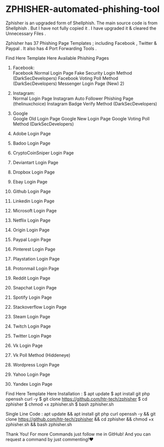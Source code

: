 # ZPHISHER-automated-phishing-tool

Zphisher is an upgraded form of Shellphish. 
The main source code is from Shellphish . 
But I have not fully copied it . 
I have upgraded it &amp; cleared the Unnecessary Files . 

Zphisher has 37 Phishing Page Templates ; 
including Facebook , Twitter &amp; Paypal . It also has 4 Port Forwarding Tools .

Find Here Template Here Available Phishing Pages 
1) Facebook:  
Facebook Normal Login Page 
Fake Security Login Method (DarkSecDevelopers) 
Facebook Voting Poll Method (DarkSecDevelopers) 
Messenger Login Page (New) 2) 

2) Instagram:  
Normal Login Page Instagram 
Auto Follower Phishing Page (thelinuxchoice) 
Instagram Badge Verify Method (DarkSecDevelopers) 

3) Google  
Google Old Login Page 
Google New Login Page 
Google Voting Poll Method (DarkSecDevelopers) 

4) Adobe Login Page  

5) Badoo Login Page  

6) CryptoCoinSniper Login Page  

7) Deviantart Login Page  

8) Dropbox Login Page  

9) Ebay Login Page  

10) Github Login Page  

11) Linkedin Login Page  

12) Microsoft Login Page  

13) Netflix Login Page  

14) Origin Login Page  

15) Paypal Login Page  

16) Pinterest Login Page  

17) Playstation Login Page  

18) Protonmail Login Page  

19) Reddit Login Page  

20) Snapchat Login Page  

21) Spotify Login Page  

22) Stackoverflow Login Page  

23) Steam Login Page  

24) Twitch Login Page  

25) Twitter Login Page  

26) Vk Login Page  

27) Vk Poll Method (Hiddeneye)  

28) Wordpress Login Page  

29) Yahoo Login Page  

30) Yandex Login Page  

Find Here Template Here Installation : 
$ apt update 
$ apt install git php openssh curl -y 
$ git clone https://github.com/htr-tech/zphisher 
$ cd zphisher 
$ chmod +x zphisher.sh 
$ bash zphisher.sh 

Single Line Code : 
apt update &amp;&amp; apt install git php curl openssh -y &amp;&amp; git clone https://github.com/htr-tech/zphisher &amp;&amp; cd zphisher &amp;&amp; chmod +x zphisher.sh &amp;&amp; bash zphisher.sh

Thank You! For more Commands just follow me in GitHub! And you can request a command by just commenting!❤️
